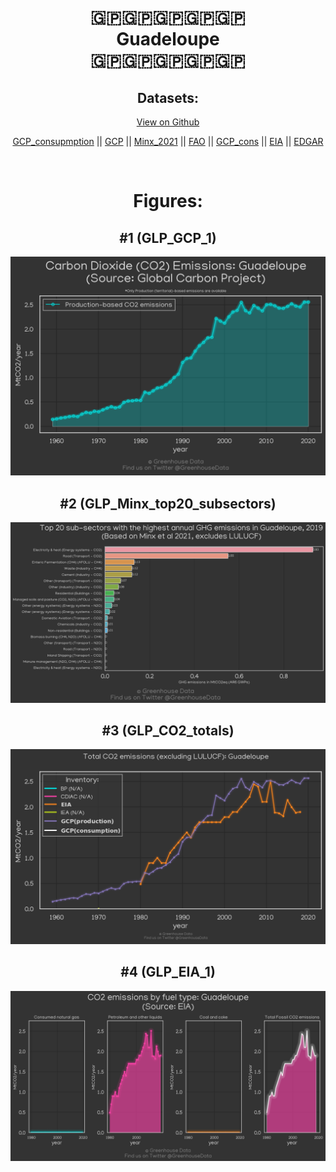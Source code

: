 
<center>
<h1 align="center">
🇬🇵🇬🇵🇬🇵🇬🇵🇬🇵
<br>
Guadeloupe
<br>
🇬🇵🇬🇵🇬🇵🇬🇵🇬🇵
</h1>
<h2>Datasets:</h2>
<p><a href="https://github.com/dquintani/GreenhouseData/tree/master/country_data/GLP_Guadeloupe/data">View on Github</a>
<br></p><p><a href="data/GLP_GCP_consupmption.csv">GCP_consupmption</a> || <a href="data/GLP_GCP.csv">GCP</a> || <a href="data/GLP_Minx_2021.csv">Minx_2021</a> || <a href="data/GLP_FAO.csv">FAO</a> || <a href="data/GLP_GCP_cons.csv">GCP_cons</a> || <a href="data/GLP_EIA.csv">EIA</a> || <a href="data/GLP_EDGAR.csv">EDGAR</a></p><p><br></p>
<h1>Figures:</h1><h2>#1 (GLP_GCP_1)</h2>
<p><img alt="" src="figures/GLP_GCP_1.png" /></p><h2>#2 (GLP_Minx_top20_subsectors)</h2>
<p><img alt="" src="figures/GLP_Minx_top20_subsectors.png" /></p><h2>#3 (GLP_CO2_totals)</h2>
<p><img alt="" src="figures/GLP_CO2_totals.png" /></p><h2>#4 (GLP_EIA_1)</h2>
<p><img alt="" src="figures/GLP_EIA_1.png" /></p>